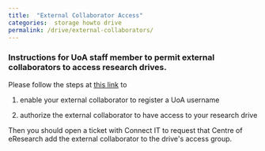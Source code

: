 ```yaml
---
title:  "External Collaborator Access"
categories:  storage howto drive
permalink: /drive/external-collaborators/
---
```


### Instructions for UoA staff member to permit external collaborators to access research drives.

Please follow the steps at [this link](https://superuoa.custhelp.com/app/answers/detail/a_id/8183/kw/university%20username%20for%20collaborators) to 

1. enable your external collaborator to register a UoA username

2. authorize the external collaborator to have access to your research drive


Then you should open a ticket with Connect IT to request that  Centre of eResearch add the external collaborator to the drive's access group.
